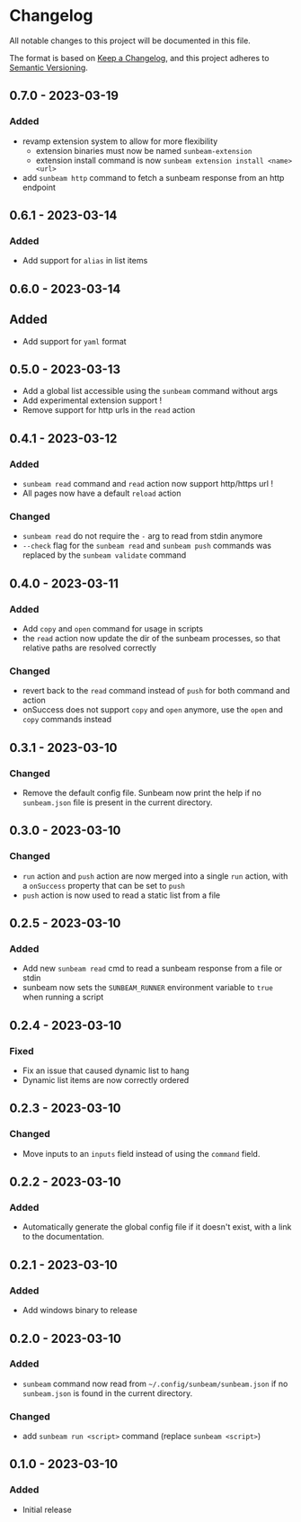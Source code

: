 # Changelog

All notable changes to this project will be documented in this file.

The format is based on [Keep a Changelog](https://keepachangelog.com/en/1.0.0/),
and this project adheres to [Semantic Versioning](https://semver.org/spec/v2.0.0.html).

## 0.7.0 - 2023-03-19

### Added

- revamp extension system to allow for more flexibility
  - extension binaries must now be named `sunbeam-extension`
  - extension install command is now `sunbeam extension install <name> <url>`
- add `sunbeam http` command to fetch a sunbeam response from an http endpoint

## 0.6.1 - 2023-03-14

### Added

- Add support for `alias` in list items

## 0.6.0 - 2023-03-14

## Added

- Add support for `yaml` format

## 0.5.0 - 2023-03-13

- Add a global list accessible using the `sunbeam` command without args
- Add experimental extension support !
- Remove support for http urls in the `read` action

## 0.4.1 - 2023-03-12

### Added

- `sunbeam read` command and `read` action now support http/https url !
- All pages now have a default `reload` action

### Changed

- `sunbeam read` do not require the `-` arg to read from stdin anymore
- `--check` flag for the `sunbeam read` and `sunbeam push` commands was replaced by the `sunbeam validate` command

## 0.4.0 - 2023-03-11

### Added

- Add `copy` and `open` command for usage in scripts
- the `read` action now update the dir of the sunbeam processes, so that relative paths are resolved correctly

### Changed

- revert back to the `read` command instead of `push` for both command and action
- onSuccess does not support `copy` and `open` anymore, use the `open` and `copy` commands instead

## 0.3.1 - 2023-03-10

### Changed

- Remove the default config file. Sunbeam now print the help if no `sunbeam.json` file is present in the current directory.

## 0.3.0 - 2023-03-10

### Changed

- `run` action and `push` action are now merged into a single `run` action, with a `onSuccess` property that can be set to `push`
- `push` action is now used to read a static list from a file

## 0.2.5 - 2023-03-10

### Added

- Add new `sunbeam read` cmd to read a sunbeam response from a file or stdin
- sunbeam now sets the `SUNBEAM_RUNNER` environment variable to `true` when running a script

## 0.2.4 - 2023-03-10

### Fixed

- Fix an issue that caused dynamic list to hang
- Dynamic list items are now correctly ordered

## 0.2.3 - 2023-03-10

### Changed

- Move inputs to an `inputs` field instead of using the `command` field.

## 0.2.2 - 2023-03-10

### Added

- Automatically generate the global config file if it doesn't exist, with a link to the documentation.

## 0.2.1 - 2023-03-10

### Added

- Add windows binary to release

## 0.2.0 - 2023-03-10

### Added

- `sunbeam` command now read from `~/.config/sunbeam/sunbeam.json` if no `sunbeam.json` is found in the current directory.

### Changed

- add `sunbeam run <script>` command (replace `sunbeam <script>`)

## 0.1.0 - 2023-03-10

### Added

- Initial release
